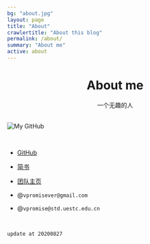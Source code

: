```yaml
---
bg: "about.jpg"
layout: page
title: "About"
crawlertitle: "About this blog"
permalink: /about/
summary: "About me"
active: about
---
```


# <center>About me</center>

<center>一个无趣的人</center>

<br/>

![My GitHub](https://github-readme-stats.vercel.app/api?username=vpromise&bg_color=00f2fe,00f2fe,4facfe&title_color=fff&text_color=fff)

<!-- <br/>
<center>Just keep making magic!</center> -->

<br/>

- [GitHub](https://github.com/vpromise/)

- [简书](https://www.jianshu.com/u/cf0e68109e57)

- [团队主页](faculty.uestc.edu.cn/HiLab/zh_CN/index.htm)

- @`vpromisever@gmail.com`
  
- @`vpromise@std.uestc.edu.cn`

<br/>

`
update at 20200827
`
